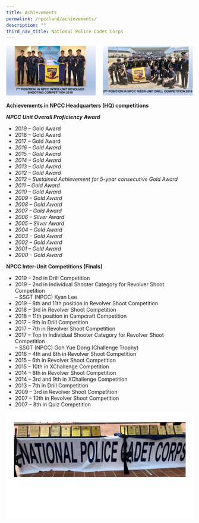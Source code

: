 ```yaml
---
title: Achievements
permalink: /npccland/achievements/
description: ""
third_nav_title: National Police Cadet Corps
---
```

![](/images/npcc.png)

**Achievements in NPCC Headquarters (HQ) competitions**

**_NPCC Unit Overall Proficiency Award_**

*   2019 – Gold Award
*   2018 – Gold Award
*   2017 – Gold Award
*   _2016 – Gold Award_
*   _2015 – Gold Award_
*   _2014 – Gold Award_
*   _2013 – Gold Award_
*   _2012 – Gold Award_
*   _2012 – Sustained Achievement for 5-year consecutive Gold Award_
*   _2011 – Gold Award_
*   _2010 – Gold Award_
*   _2009 – Gold Award_
*   _2008 – Gold Award_
*   _2007 – Gold Award_
*   _2006 – Silver Award_
*   _2005 – Silver Award_
*   _2004 – Gold Award_
*   _2003 – Gold Award_
*   _2002 – Gold Award_
*   _2001 – Gold Award_
*   _2000 – Gold Award_

**NPCC Inter-Unit Competitions (Finals)**

*   2019 – 2nd in Drill Competition
*   2019 – 2nd in Individual Shooter Category for Revolver Shoot Competition  
    – SSGT (NPCC) Kyan Lee
*   2019 – 8th and 11th position in Revolver Shoot Competition
*   2018 – 3rd in Revolver Shoot Competition
*   2018 – 11th position in Campcraft Competition
*   2017 – 9th in Drill Competition
*   2017 – 7th in Revolver Shoot Competition
*   2017 – Top in Individual Shooter Category for Revolver Shoot Competition  
    – SSGT (NPCC) Goh Yue Dong (Challenge Trophy)
*   2016 – 4th and 8th in Revolver Shoot Competition
*   2015 – 6th in Revolver Shoot Competition
*   2015 – 10th in XChallenge Competition
*   2014 – 8th in Revolver Shoot Competition
*   2014 – 3rd and 9th in XChallenge Competition
*   2013 – 7th in Drill Competition
*   2009 – 3rd in Revolver Shoot Competition
*   2007 – 10th in Revolver Shoot Competition
*   2007 – 8th in Quiz Competition

![](/images/trophies-1024x576.jpg)